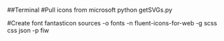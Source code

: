 ##Terminal
#Pull icons from microsoft
python getSVGs.py

#Create font
fantasticon sources -o fonts -n fluent-icons-for-web -g scss css json -p fiw